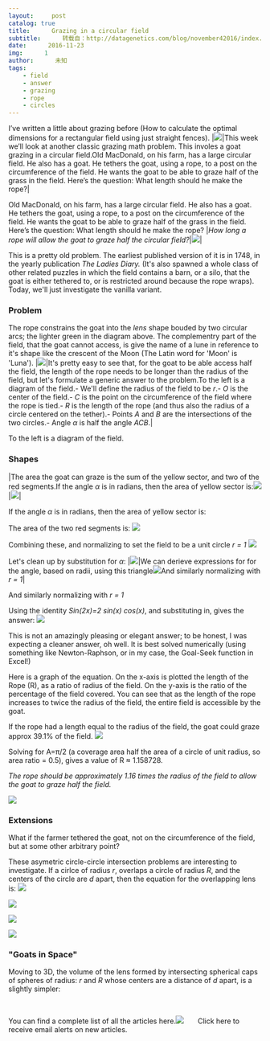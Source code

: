 ```yaml
---
layout:     post
catalog: true
title:      Grazing in a circular field
subtitle:      转载自：http://datagenetics.com/blog/november42016/index.html
date:      2016-11-23
img:      1
author:      未知
tags:
    - field
    - answer
    - grazing
    - rope
    - circles
---
```


I’ve written a little about grazing before (How to calculate the optimal dimensions for a rectangular field using just straight fences).
|![](http://datagenetics.com/blog/november42016/goat.png)|This week we’ll look at another classic grazing math problem. This involes a goat grazing in a circular field.Old MacDonald, on his farm, has a large circular field. He also has a goat. He tethers the goat, using a rope, to a post on the circumference of the field. He wants the goat to be able to graze half of the grass in the field. Here’s the question: What length should he make the rope?|

Old MacDonald, on his farm, has a large circular field. He also has a goat. He tethers the goat, using a rope, to a post on the circumference of the field. He wants the goat to be able to graze half of the grass in the field. Here’s the question: What length should he make the rope?
|*How long a rope will allow the goat to graze half the circular field?*|![](http://datagenetics.com/blog/november42016/big.png)|

This is a pretty old problem. The earliest published version of it is in 1748, in the yearly publication *The Ladies Diary.* (It's also spawned a whole class of other related puzzles in which the field contains a barn, or a silo, that the goat is either tethered to, or is restricted around because the rope wraps). Today, we'll just investigate the vanilla variant.

### Problem

The rope constrains the goat into the *lens* shape bouded by two circular arcs; the lighter green in the diagram above. The complementry part of the field, that the goat cannot access, is give the name of a lune in reference to it's shape like the crescent of the Moon (The Latin word for 'Moon' is 'Luna').
|![](http://datagenetics.com/blog/november42016/diag.png)|It's pretty easy to see that, for the goat to be able access half the field, the length of the rope needs to be longer than the radius of the field, but let's formulate a generic answer to the problem.To the left is a diagram of the field.- We'll define the radius of the field to be *r*.- *O* is the center of the field.- *C* is the point on the circumference of the field where the rope is tied.- *R* is the length of the rope (and thus also the radius of a circle centered on the tether).- Points *A* and *B* are the intersections of the two circles.- Angle *α* is half the angle *ACB*.|

To the left is a diagram of the field.

### Shapes
|The area the goat can graze is the sum of the yellow sector, and two of the red segments.If the angle *α* is in radians, then the area of yellow sector is:![](http://datagenetics.com/blog/november42016/eq0.png)|![](http://datagenetics.com/blog/november42016/blank.png)|

If the angle *α* is in radians, then the area of yellow sector is:

The area of the two red segments is:
![](http://datagenetics.com/blog/november42016/eq1.png)


Combining these, and normalizing to set the field to be a unit circle *r = 1*
![](http://datagenetics.com/blog/november42016/eq2.png)


Let's clean up by substitution for *α*:
|![](http://datagenetics.com/blog/november42016/tri.png)|We can derieve expressions for for the angle, based on radii, using this triangle![](http://datagenetics.com/blog/november42016/eq3.png)And similarly normalizing with *r = 1*|

And similarly normalizing with *r = 1*

Using the identity *Sin(2x)=2 sin(x) cos(x)*, and substituting in, gives the answer:
![](http://datagenetics.com/blog/november42016/eq4.png)


This is not an amazingly pleasing or elegant answer; to be honest, I was expecting a cleaner answer, oh well. It is best solved numerically (using something like Newton-Raphson, or in my case, the Goal-Seek function in Excel!)

Here is a graph of the equation. On the x-axis is plotted the length of the Rope (R), as a ratio of radius of the field. On the y-axis is the ratio of the percentage of the field covered. You can see that as the length of the rope increases to twice the radius of the field, the entire field is accessible by the goat.

If the rope had a length equal to the radius of the field, the goat could graze approx 39.1% of the field.
![](http://datagenetics.com/blog/november42016/g1.png)


Solving for A=π/2 (a coverage area half the area of a circle of unit radius, so area ratio = 0.5), gives a value of R ≈ 1.158728.

*The rope should be approximately 1.16 times the radius of the field to allow the goat to graze half the field.*

![](http://datagenetics.com/blog/november42016/field.png)


### Extensions

What if the farmer tethered the goat, not on the circumference of the field, but at some other arbitrary point?

These asymetric circle-circle intersection problems are interesting to investigate. If a cirlce of radius *r*, overlaps a circle of radius *R*, and the centers of the circle are *d* apart, then the equation for the overlapping lens is:
![](http://datagenetics.com/blog/november42016/eqg.png)


![](http://datagenetics.com/blog/november42016/2.png)


![](http://datagenetics.com/blog/november42016/goat.png)

![](http://datagenetics.com/blog/november42016/grass.png)


### "Goats in Space"

Moving to 3D, the volume of the lens formed by intersecting spherical caps of spheres of radius: *r* and *R* whose centers are a distance of *d* apart, is a slightly simpler:

 

You can find a complete list of all the articles here.![](http://datagenetics.com/images/n.gif)
      Click here to receive email alerts on new articles.
